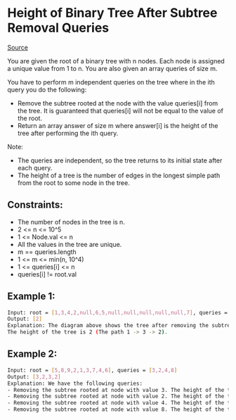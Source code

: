 # Height of Binary Tree After Subtree Removal Queries
[Source](https://leetcode.com/problems/height-of-binary-tree-after-subtree-removal-queries/)

You are given the root of a binary tree with n nodes. Each node is assigned a unique value from 1 to n. You are also given an array queries of size m.

You have to perform m independent queries on the tree where in the ith query you do the following:

 - Remove the subtree rooted at the node with the value queries[i] from the tree. It is guaranteed that queries[i] will not be equal to the value of the root.
 - Return an array answer of size m where answer[i] is the height of the tree after performing the ith query.

Note:

 - The queries are independent, so the tree returns to its initial state after each query.
 - The height of a tree is the number of edges in the longest simple path from the root to some node in the tree.

## Constraints:

 - The number of nodes in the tree is n.
 - 2 <= n <= 10^5
 - 1 <= Node.val <= n
 - All the values in the tree are unique.
 - m == queries.length
 - 1 <= m <= min(n, 10^4)
 - 1 <= queries[i] <= n
 - queries[i] != root.val

## Example 1:
```sh
Input: root = [1,3,4,2,null,6,5,null,null,null,null,null,7], queries = [4]
Output: [2]
Explanation: The diagram above shows the tree after removing the subtree rooted at node with value 4.
The height of the tree is 2 (The path 1 -> 3 -> 2).
```

## Example 2:
```sh
Input: root = [5,8,9,2,1,3,7,4,6], queries = [3,2,4,8]
Output: [3,2,3,2]
Explanation: We have the following queries:
- Removing the subtree rooted at node with value 3. The height of the tree becomes 3 (The path 5 -> 8 -> 2 -> 4).
- Removing the subtree rooted at node with value 2. The height of the tree becomes 2 (The path 5 -> 8 -> 1).
- Removing the subtree rooted at node with value 4. The height of the tree becomes 3 (The path 5 -> 8 -> 2 -> 6).
- Removing the subtree rooted at node with value 8. The height of the tree becomes 2 (The path 5 -> 9 -> 3).
```